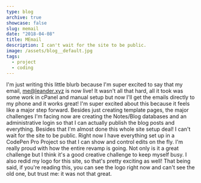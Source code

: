 ```yaml
---
type: blog
archive: true
showcase: false
slug: memail
date: "2018-04-08"
title: MEmail
description: I can't wait for the site to be public.
image: /assets/blog__default.jpg
tags:
  - project
  - coding
---
```


I'm just writing this little blurb because I'm super excited to say that my email, me@leander.xyz is now live! It wasn't all that hard, all it took was some work in cPanel and manual setup but now I'll get the emails directly to my phone and it works great! I'm super excited about this because it feels like a major step forward. Besides just creating template pages, the major challenges I'm facing now are creating the Notes/Blog databases and an administrative login so that I can actually publish the blog posts and everything. Besides that I'm almost done this whole site setup deal! I can't wait for the site to be public. Right now I have everything set up in a CodePen Pro Project so that I can show and control edits on the fly. I'm really proud with how the entire revamp is going. Not only is it a great challenge but I think it's a good creative challenge to keep myself busy. I also redid my logo for this site, so that's pretty exciting as well! That being said, if you're reading this, you can see the logo right now and can't see the old one, but trust me: it was not that great.
